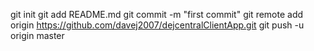 git init
git add README.md
git commit -m "first commit"
git remote add origin https://github.com/davej2007/dejcentralClientApp.git
git push -u origin master